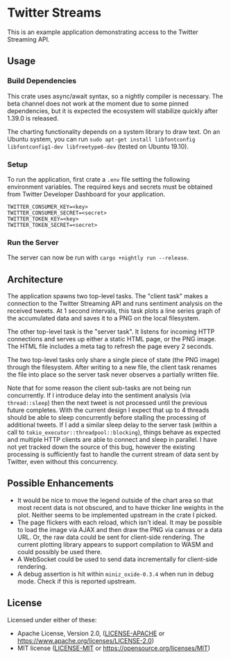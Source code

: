 # Twitter Streams

This is an example application demonstrating access to the Twitter Streaming API.

## Usage

### Build Dependencies

This crate uses async/await syntax, so a nightly compiler is necessary.  The beta channel does not
work at the moment due to some pinned dependencies, but it is expected the ecosystem will stabilize
quickly after 1.39.0 is released.

The charting functionality depends on a system library to draw text.  On an Ubuntu system, you can
run `sudo apt-get install libfontconfig libfontconfig1-dev libfreetype6-dev` (tested on Ubuntu
19.10).

### Setup

To run the application, first crate a `.env` file setting the following environment variables.
The required keys and secrets must be obtained from Twitter Developer Dashboard for your
application.

```
TWITTER_CONSUMER_KEY=<key>
TWITTER_CONSUMER_SECRET=<secret>
TWITTER_TOKEN_KEY=<key>
TWITTER_TOKEN_SECRET=<secret>
```

### Run the Server

The server can now be run with `cargo +nightly run --release`.

## Architecture

The application spawns two top-level tasks.  The "client task" makes a connection to the Twitter
Streaming API and runs sentiment analysis on the received tweets.  At 1 second intervals, this task
plots a line series graph of the accumulated data and saves it to a PNG on the local filesystem.

The other top-level task is the "server task".  It listens for incoming HTTP connections and serves
up either a static HTML page, or the PNG image.  The HTML file includes a meta tag to refresh the
page every 2 seconds.

The two top-level tasks only share a single piece of state (the PNG image) through the filesystem.
After writing to a new file, the client task renames the file into place so the server task never
observes a partially written file.

Note that for some reason the client sub-tasks are not being run concurrently.  If I introduce delay into
the sentiment analysis (via `thread::sleep`) then the next tweet is not processed until the
previous future completes.  With the current design I expect that up to 4 threads should be able to
sleep concurrently before stalling the processing of additional tweets.  If I add a similar sleep
delay to the server task (within a call to `tokio_executor::threadpool::blocking`), things behave
as expected and multiple HTTP clients are able to connect and sleep in parallel.  I have not yet
tracked down the source of this bug, however the existing processing is sufficiently fast to handle
the current stream of data sent by Twitter, even without this concurrency.

## Possible Enhancements

* It would be nice to move the legend outside of the chart area so that most recent data is not
  obscured, and to have thicker line weights in the plot.  Neither seems to be implemented upstream
  in the crate I picked.
* The page flickers with each reload, which isn't ideal.  It may be possible to load the image via
  AJAX and then draw the PNG via canvas or a data URL.  Or, the raw data could be sent for
  client-side rendering.  The current plotting library appears to support compilation to WASM and
  could possibly be used there.
* A WebSocket could be used to send data incrementally for client-side rendering.
* A debug assertion is hit within `miniz_oxide-0.3.4` when run in debug mode.  Check if this is
  reported upstream.

## License

Licensed under either of these:

 * Apache License, Version 2.0, ([LICENSE-APACHE](LICENSE-APACHE) or
   https://www.apache.org/licenses/LICENSE-2.0)
 * MIT license ([LICENSE-MIT](LICENSE-MIT) or
   https://opensource.org/licenses/MIT)
